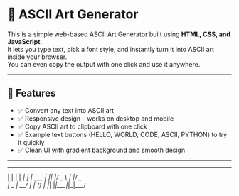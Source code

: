 # 🎨 ASCII Art Generator

This is a simple web-based ASCII Art Generator built using **HTML, CSS, and JavaScript**.  
It lets you type text, pick a font style, and instantly turn it into ASCII art inside your browser.  
You can even copy the output with one click and use it anywhere.  

---

## 🚀 Features

- ✅ Convert any text into ASCII art  
- ✅ Responsive design – works on desktop and mobile  
- ✅ Copy ASCII art to clipboard with one click  
- ✅ Example text buttons (HELLO, WORLD, CODE, ASCII, PYTHON) to try it quickly  
- ✅ Clean UI with gradient background and smooth design  

---

  _   _      _ _
 | | | | ___| | | ___
 | |_| |/ _ \ | |/ _ \
 |  _  |  __/ | | (_) |
 |_| |_|\___|_|_|\___/




